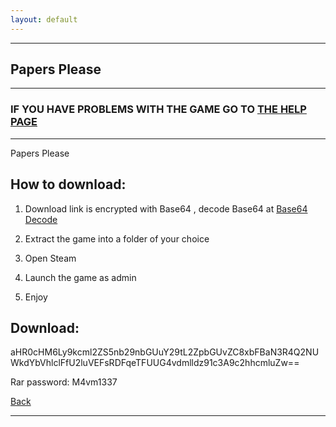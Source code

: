 ```yaml
---
layout: default
---
```


* * *

## Papers Please

* * *

### IF YOU HAVE PROBLEMS WITH THE GAME GO TO [THE HELP PAGE](/games/help.md)

* * *

Papers Please

## How to download:

1. Download link is encrypted with Base64 , decode Base64 at [Base64 Decode](../b64/base64.html)

2. Extract the game into a folder of your choice

3. Open Steam

4. Launch the game as admin

5. Enjoy

## Download:

aHR0cHM6Ly9kcml2ZS5nb29nbGUuY29tL2ZpbGUvZC8xbFBaN3R4Q2NUWkdYbVhlclFfU2luVEFsRDFqeTFUUG4vdmlldz91c3A9c2hhcmluZw==

Rar password: M4vm1337

[Back](https://m4vmcvrk.github.io/)

* * *